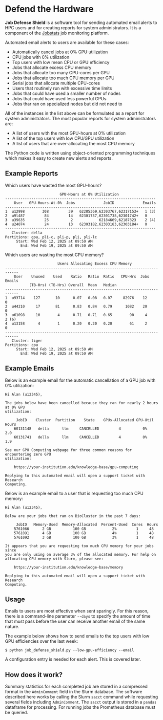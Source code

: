 # Defend the Hardware

**Job Defense Shield** is a software tool for sending automated email alerts to HPC users and for creating reports for system administrators. It is a component of the [Jobstats](https://github.com/PrincetonUniversity/jobstats) job monitoring platform.

Automated email alerts to users are available for these cases:

- Automatically cancel jobs at 0% GPU utilization
- CPU jobs with 0% utilization
- Top users with low mean CPU or GPU efficiency
- Jobs that allocate excess CPU memory
- Jobs that allocate too many CPU-cores per GPU
- Jobs that allocate too much CPU memory per GPU
- Serial jobs that allocate multiple CPU-cores
- Users that routinely run with excessive time limits
- Jobs that could have used a smaller number of nodes
- Jobs that could have used less powerful GPUs
- Jobs thar ran on specialized nodes but did not need to

All of the instances in the list above can be formulated as a report
for system administrators. The most popular reports for system
administrators are:

- A list of users with the most GPU-hours at 0% utilization
- A list of the top users with low CPU/GPU utilization
- A list of users that are over-allocating the most CPU memory

The Python code is written using object-oriented programming techniques which makes it easy to create new alerts and reports.

## Example Reports

Which users have wasted the most GPU-hours?

```
                         GPU-Hours at 0% Utilization                          
---------------------------------------------------------------------
    User   GPU-Hours-At-0%  Jobs             JobID             Emails
---------------------------------------------------------------------
1  u12998        308         39   62285369,62303767,62317153+   1 (3)
2  u9l487         84         14   62301737,62301738,62301742+   0     
3  u39635         25          2            62184669,62187323    2 (4)     
4  u24074         24         13   62303182,62303183,62303184+   0      
---------------------------------------------------------------------
   Cluster: della
Partitions: gpu, pli-c, pli-p, pli, pli-lc
     Start: Wed Feb 12, 2025 at 09:50 AM
       End: Wed Feb 19, 2025 at 09:50 AM
```

Which users are wasting the most CPU memory?

```
                        Users Allocating Excess CPU Memory                 
----------------------------------------------------------------------------
    User    Unused    Used    Ratio   Ratio  Ratio   CPU-Hrs  Jobs   Emails
           (TB-Hrs) (TB-Hrs) Overall  Mean   Median                        
----------------------------------------------------------------------------
1  u93714    127       10      0.07   0.08   0.07     82976    12      0  
2  u44210     17       81      0.83   0.84   0.79      1082    20      0  
3  u61098     10        4      0.71   0.71   0.65        90     4      2 (6)
4  u13158      4        1      0.20   0.20   0.20        61     2      0  
----------------------------------------------------------------------------
   Cluster: tiger
Partitions: cpu
     Start: Wed Feb 12, 2025 at 09:50 AM
       End: Wed Feb 19, 2025 at 09:50 AM
```


## Example Emails

Below is an example email for the automatic cancellation of a GPU job with 0% utilization:

```
Hi Alan (u12345),

The jobs below have been cancelled because they ran for nearly 2 hours at 0% GPU
utilization:

     JobID    Cluster  Partition    State    GPUs-Allocated GPU-Util  Hours
    60131148   della      llm     CANCELLED         4          0%      2.0  
    60131741   della      llm     CANCELLED         4          0%      1.9  

See our GPU Computing webpage for three common reasons for encountering zero GPU
utilization:

    https://your-institution.edu/knowledge-base/gpu-computing

Replying to this automated email will open a support ticket with Research
Computing.
```

Below is an example email to a user that is requesting too much CPU memory:

```
Hi Alan (u12345),

Below are your jobs that ran on BioCluster in the past 7 days:

     JobID   Memory-Used  Memory-Allocated  Percent-Used  Cores  Hours
    5761066      2 GB          100 GB            2%         1     48
    5761091      4 GB          100 GB            4%         1     48
    5761092      3 GB          100 GB            3%         1     48

It appears that you are requesting too much CPU memory for your jobs since
you are only using on average 3% of the allocated memory. For help on
allocating CPU memory with Slurm, please see:

    https://your-institution.edu/knowledge-base/memory

Replying to this automated email will open a support ticket with Research
Computing. 
```

## Usage

Emails to users are most effective when sent sparingly. For this reason, there is a command-line parameter `--days` to specify the amount of time that must pass before the user can receive another email of the same nature.

The example below shows how to send emails to the top users with low GPU efficiencies over the last week:

```
$ python job_defense_shield.py --low-gpu-efficiency --email
```

A configuration entry is needed for each alert. This is covered later.


## How does it work?

Summary statistics for each completed job are stored in a compressed format in the `AdminComment` field in the Slurm database. The software described here works by calling the Slurm `sacct` command while requesting several fields including `AdminComment`. The `sacct` output is stored in a `pandas` dataframe for processing. For running jobs the Prometheus database must be queried.
